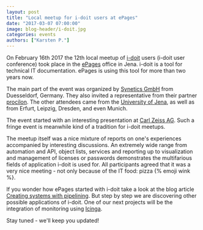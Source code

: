 ```yaml
---
layout: post
title: "Local meetup for i-doit users at ePages"
date: "2017-03-07 07:00:00"
image: blog-header/i-doit.jpg
categories: events
authors: ["Karsten P."]
---
```


On February 16th 2017 the 12th local meetup of [i-doit](https://www.i-doit.com/) users (i-doit user conference) took place in the [ePages](https://www.epages.com/en/) office in Jena.
i-doit is a tool for technical IT documentation.
ePages is using this tool for more than two years now.

The main part of the event was organized by [Synetics GmbH](https://www.i-doit.com/en/company/) from Duesseldorf, Germany.
They also invited a representative from their partner [procilon](https://www.procilon.de/).
The other attendees came from the [University of Jena](https://www.uni-jena.de/), as well as from Erfurt, Leipzig, Dresden, and even Munich.

The event started with an interesting presentation at [Carl Zeiss AG](https://www.zeiss.de).
Such a fringe event is meanwhile kind of a tradition for i-doit meetups.

The meetup itself was a nice mixture of reports on one's experiences accompanied by interesting discussions.
An extremely wide range from automation and API, object lists, services and reporting up to visualization and management of licenses or passwords demonstrates the multifarious fields of application i-doit is used for.
All participants agreed that it was a very nice meeting - not only because of the IT food: pizza {% emoji wink %}.

If you wonder how ePages started with i-doit take a look at the blog article [Creating systems with pipelining](https://developer.epages.com/blog/2015/08/03/creating-systems-with-pipelining.html).
But step by step we are discovering other possible applications of i-doit.
One of our next projects will be the integration of monitoring using [Icinga](https://www.icinga.com/).

Stay tuned - we'll keep you updated!
